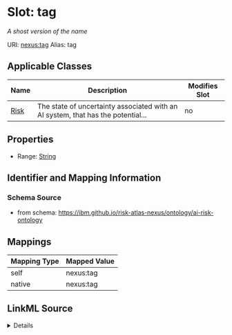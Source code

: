 

# Slot: tag


_A shost version of the name_





URI: [nexus:tag](https://ibm.github.io/risk-atlas-nexus/ontology/tag)
Alias: tag

<!-- no inheritance hierarchy -->





## Applicable Classes

| Name | Description | Modifies Slot |
| --- | --- | --- |
| [Risk](Risk.md) | The state of uncertainty associated with an AI system, that has the potential... |  no  |







## Properties

* Range: [String](String.md)





## Identifier and Mapping Information







### Schema Source


* from schema: https://ibm.github.io/risk-atlas-nexus/ontology/ai-risk-ontology




## Mappings

| Mapping Type | Mapped Value |
| ---  | ---  |
| self | nexus:tag |
| native | nexus:tag |




## LinkML Source

<details>
```yaml
name: tag
description: A shost version of the name
from_schema: https://ibm.github.io/risk-atlas-nexus/ontology/ai-risk-ontology
rank: 1000
alias: tag
owner: Risk
domain_of:
- Risk
range: string

```
</details>
